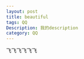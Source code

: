 ```yaml
---
layout: post   
title: beautiful  
tags: QQ         
Description: 我的description
category: QQ     
---
```


飞飞飞飞飞飞